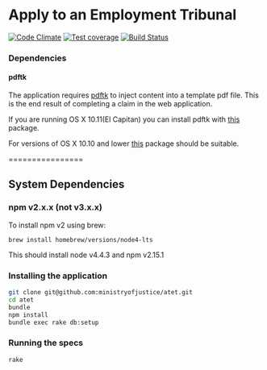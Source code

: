 # Apply to an Employment Tribunal

[![Code Climate](https://codeclimate.com/github/ministryofjustice/atet.png)](https://codeclimate.com/github/ministryofjustice/atet)
[![Test coverage](https://codeclimate.com/github/ministryofjustice/atet/coverage.png)](https://codeclimate.com/github/ministryofjustice/atet)
[![Build Status](https://travis-ci.org/ministryofjustice/atet.svg?branch=master)](https://travis-ci.org/ministryofjustice/atet)

### Dependencies

#### pdftk

The application requires [pdftk](https://www.pdflabs.com/tools/pdftk-server/) to inject content into a template pdf file. This is the end result of completing a claim in the web application.

If you are running OS X 10.11(El Capitan) you can install pdftk with [this](https://www.pdflabs.com/tools/pdftk-the-pdf-toolkit/pdftk_server-2.02-mac_osx-10.11-setup.pkg) package.

For versions of OS X 10.10 and lower [this](https://www.pdflabs.com/tools/pdftk-the-pdf-toolkit/pdftk_server-2.02-mac_osx-10.6-setup.pkg) package should be suitable.

================

## System Dependencies

### npm v2.x.x (not v3.x.x)

To install npm v2 using brew:
```
brew install homebrew/versions/node4-lts
```
This should install node v4.4.3 and npm v2.15.1

### Installing the application

```bash
git clone git@github.com:ministryofjustice/atet.git
cd atet
bundle
npm install
bundle exec rake db:setup
```

### Running the specs

```bash
rake
```
